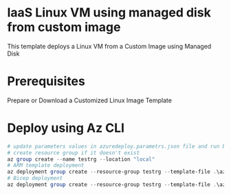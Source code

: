 # IaaS Linux VM using managed disk from custom image

This template deploys a Linux VM from a Custom Image using Managed Disk  

# Prerequisites
Prepare or Download a Customized Linux Image Template

# Deploy using Az CLI
```Powershell
# update parameters values in azuredeploy.parametrs.json file and run below commands
# create resource group if it doesn't exist
az group create --name testrg --location "local"
# ARM template deployment
az deployment group create --resource-group testrg --template-file .\azuredeploy.json --parameters .\azuredeploy.parameters.json
# Bicep deployment
az deployment group create --resource-group testrg --template-file .\azuredeploy.bicep --parameters .\azuredeploy.parameters.json  
```